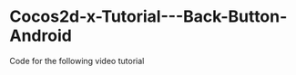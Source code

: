 Cocos2d-x-Tutorial---Back-Button-Android
========================================

Code for the following video tutorial 
